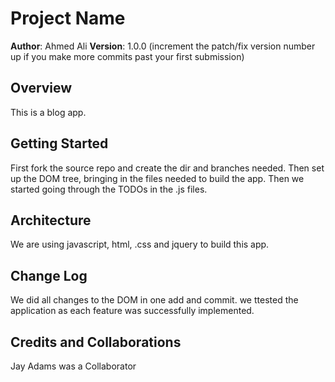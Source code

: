 # Project Name

**Author**: Ahmed Ali
**Version**: 1.0.0 (increment the patch/fix version number up if you make more commits past your first submission)

## Overview
This is a blog app.

## Getting Started
First  fork the source repo and create the dir and branches needed. 
Then set up the DOM tree, bringing in the files needed to build the app. 
Then we started going through the TODOs in the .js files.

## Architecture
We are using javascript, html, .css and jquery to build this app.

## Change Log
We did all changes to the DOM in one add and commit. we ttested the application as each feature was successfully implemented. 

## Credits and Collaborations
Jay Adams was a Collaborator